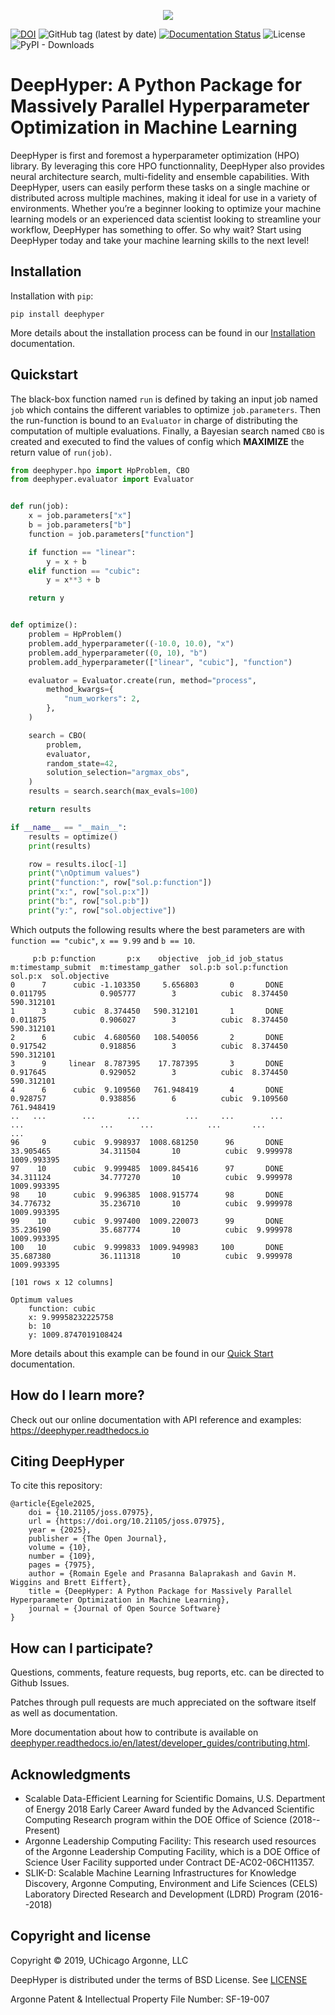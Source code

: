 <p align="center">
<img src="docs/_static/logo/medium.png">
</p>

[![DOI](https://joss.theoj.org/papers/10.21105/joss.07975/status.svg)](https://doi.org/10.21105/joss.07975)
![GitHub tag (latest by date)](https://img.shields.io/github/tag-date/deephyper/deephyper.svg?label=version)
[![Documentation Status](https://readthedocs.org/projects/deephyper/badge/?version=latest)](https://deephyper.readthedocs.io/en/latest/?badge=latest)
![License](https://img.shields.io/github/license/deephyper/deephyper)
![PyPI - Downloads](https://img.shields.io/pypi/dm/deephyper.svg?label=Pypi%20downloads)

# DeepHyper: A Python Package for Massively Parallel Hyperparameter Optimization in Machine Learning

DeepHyper is first and foremost a hyperparameter optimization (HPO) library. By leveraging this core HPO functionnality, DeepHyper also provides neural architecture search, multi-fidelity and ensemble capabilities. With DeepHyper, users can easily perform these tasks on a single machine or distributed across multiple machines, making it ideal for use in a variety of environments. Whether you’re a beginner looking to optimize your machine learning models or an experienced data scientist looking to streamline your workflow, DeepHyper has something to offer. So why wait? Start using DeepHyper today and take your machine learning skills to the next level!

## Installation

Installation with `pip`:

```console
pip install deephyper
```

More details about the installation process can be found in our [Installation](https://deephyper.readthedocs.io/en/stable/install/) documentation.

## Quickstart

The black-box function named `run` is defined by taking an input job named `job` which contains the different variables to optimize `job.parameters`. Then the run-function is bound to an `Evaluator` in charge of distributing the computation of multiple evaluations. Finally, a Bayesian search named `CBO` is created and executed to find the values of config which **MAXIMIZE** the return value of `run(job)`.

```python
from deephyper.hpo import HpProblem, CBO
from deephyper.evaluator import Evaluator


def run(job):
    x = job.parameters["x"]
    b = job.parameters["b"]
    function = job.parameters["function"]

    if function == "linear":
        y = x + b
    elif function == "cubic":
        y = x**3 + b

    return y


def optimize():
    problem = HpProblem()
    problem.add_hyperparameter((-10.0, 10.0), "x")
    problem.add_hyperparameter((0, 10), "b")
    problem.add_hyperparameter(["linear", "cubic"], "function")

    evaluator = Evaluator.create(run, method="process",
        method_kwargs={
            "num_workers": 2,
        },
    )

    search = CBO(
        problem, 
        evaluator, 
        random_state=42, 
        solution_selection="argmax_obs",
    )
    results = search.search(max_evals=100)

    return results

if __name__ == "__main__":
    results = optimize()
    print(results)

    row = results.iloc[-1]
    print("\nOptimum values")
    print("function:", row["sol.p:function"])
    print("x:", row["sol.p:x"])
    print("b:", row["sol.p:b"])
    print("y:", row["sol.objective"])
```

Which outputs the following results where the best parameters are with `function == "cubic"`, 
`x == 9.99` and `b == 10`.

```verbatim
     p:b p:function       p:x    objective  job_id job_status  m:timestamp_submit  m:timestamp_gather  sol.p:b sol.p:function   sol.p:x  sol.objective
0      7      cubic -1.103350     5.656803       0       DONE            0.011795            0.905777        3          cubic  8.374450     590.312101
1      3      cubic  8.374450   590.312101       1       DONE            0.011875            0.906027        3          cubic  8.374450     590.312101
2      6      cubic  4.680560   108.540056       2       DONE            0.917542            0.918856        3          cubic  8.374450     590.312101
3      9     linear  8.787395    17.787395       3       DONE            0.917645            0.929052        3          cubic  8.374450     590.312101
4      6      cubic  9.109560   761.948419       4       DONE            0.928757            0.938856        6          cubic  9.109560     761.948419
..   ...        ...       ...          ...     ...        ...                 ...                 ...      ...            ...       ...            ...
96     9      cubic  9.998937  1008.681250      96       DONE           33.905465           34.311504       10          cubic  9.999978    1009.993395
97    10      cubic  9.999485  1009.845416      97       DONE           34.311124           34.777270       10          cubic  9.999978    1009.993395
98    10      cubic  9.996385  1008.915774      98       DONE           34.776732           35.236710       10          cubic  9.999978    1009.993395
99    10      cubic  9.997400  1009.220073      99       DONE           35.236190           35.687774       10          cubic  9.999978    1009.993395
100   10      cubic  9.999833  1009.949983     100       DONE           35.687380           36.111318       10          cubic  9.999978    1009.993395

[101 rows x 12 columns]

Optimum values
    function: cubic
    x: 9.99958232225758
    b: 10
    y: 1009.8747019108424
```

More details about this example can be found in our [Quick Start](https://deephyper.readthedocs.io/en/stable/#quick-start) documentation.

## How do I learn more?

Check out our online documentation with API reference and examples: <https://deephyper.readthedocs.io>

## Citing DeepHyper

To cite this repository:

```
@article{Egele2025,
    doi = {10.21105/joss.07975},
    url = {https://doi.org/10.21105/joss.07975},
    year = {2025},
    publisher = {The Open Journal},
    volume = {10},
    number = {109},
    pages = {7975},
    author = {Romain Egele and Prasanna Balaprakash and Gavin M. Wiggins and Brett Eiffert},
    title = {DeepHyper: A Python Package for Massively Parallel Hyperparameter Optimization in Machine Learning},
    journal = {Journal of Open Source Software}
}
```

## How can I participate?

Questions, comments, feature requests, bug reports, etc. can be directed to Github Issues.

Patches through pull requests are much appreciated on the software itself as well as documentation.

More documentation about how to contribute is available on [deephyper.readthedocs.io/en/latest/developer_guides/contributing.html](https://deephyper.readthedocs.io/en/latest/developer_guides/contributing.html).

## Acknowledgments

* Scalable Data-Efficient Learning for Scientific Domains, U.S. Department of Energy 2018 Early Career Award funded by the Advanced Scientific Computing Research program within the DOE Office of Science (2018--Present)
* Argonne Leadership Computing Facility: This research used resources of the Argonne Leadership Computing Facility, which is a DOE Office of Science User Facility supported under Contract DE-AC02-06CH11357.
* SLIK-D: Scalable Machine Learning Infrastructures for Knowledge Discovery, Argonne Computing, Environment and Life Sciences (CELS) Laboratory Directed Research and Development (LDRD) Program (2016--2018)

## Copyright and license

Copyright © 2019, UChicago Argonne, LLC

DeepHyper is distributed under the terms of BSD License. See [LICENSE](https://github.com/deephyper/deephyper/blob/master/LICENSE)

Argonne Patent & Intellectual Property File Number: SF-19-007
